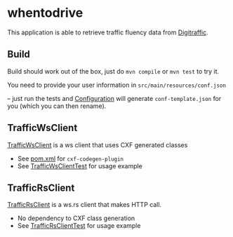 # whentodrive

This application is able to retrieve traffic fluency data from [Digitraffic].

[Digitraffic]: http://infotripla.fi/digitraffic-beta/doku.php?id=trafficfluency


## Build
Build should work out of the box, just do `mvn compile` or `mvn test` to try it.

You need to provide your user information in `src/main/resources/conf.json`

– just run the tests and [Configuration] will generate `conf-template.json` for you (which you can then rename).

[Configuration]: src/main/java/juhoautio/whentodrive/configuration/Configuration.java


## TrafficWsClient
[TrafficWsClient] is a ws client that uses CXF generated classes
- See [pom.xml] for `cxf-codegen-plugin`
- See [TrafficWsClientTest] for usage example

[pom.xml]: pom.xml
[TrafficWsClient]: src/main/java/juhoautio/whentodrive/client/TrafficWsClient.java
[TrafficWsClientTest]: src/test/java/juhoautio/whentodrive/client/TrafficWsClientTest.java


## TrafficRsClient
[TrafficRsClient] is a ws.rs client that makes HTTP call.
- No dependency to CXF class generation
- See [TrafficRsClientTest] for usage example

[TrafficRsClient]: src/main/java/juhoautio/whentodrive/client/TrafficRsClient.java
[TrafficRsClientTest]: src/test/java/juhoautio/whentodrive/client/TrafficRsClientTest.java
